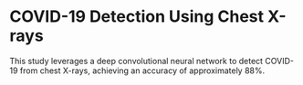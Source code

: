 # COVID-19 Detection Using Chest X-rays
This study leverages a deep convolutional neural network to detect COVID-19 from chest X-rays, achieving an accuracy of approximately 88%.

